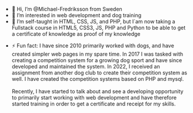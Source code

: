 - 👋 Hi, I’m @Michael-Fredriksson from Sweden
- 👀 I’m interested in web development and dog training
- 🌱 I’m self-taught in HTML, CSS, JS, and PHP, but I´am now taking a Fullstack course in HTML5, CSS3, JS, PHP and Python to be able to get a certificate of knowledge as proof of my knowledge
<!--- - 📫 How to reach me ... --->

- ⚡ Fun fact: I have since 2010 primarily worked with dogs, and have created simpler web pages in my spare time. In 2017 I was tasked with creating a competition system for a growing dog sport and have since developed and maintained the system. In 2022, I received an assignment from another dog club to create their competition system as well.
I have created the competition systems based on PHP and mysql.<br><br>
Recently, I have started to talk about and see a developing opportunity to primarily start working with web development and have therefore started training in order to get a certificate and receipt for my skills.

<!---
Michael-Fredriksson/Michael-Fredriksson is a ✨ special ✨ repository because its `README.md` (this file) appears on your GitHub profile.
You can click the Preview link to take a look at your changes.
--->
